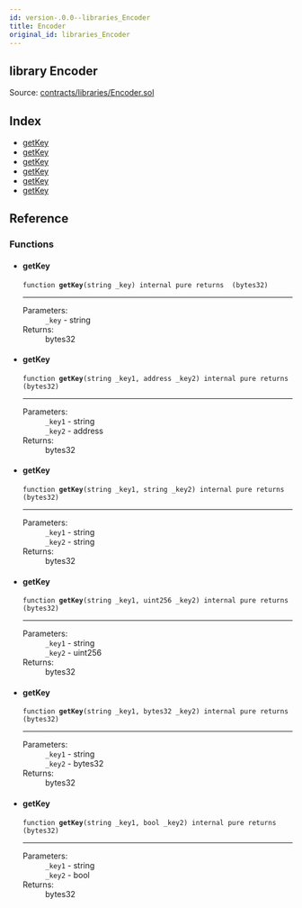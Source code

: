 ```yaml
---
id: version-.0.0--libraries_Encoder
title: Encoder
original_id: libraries_Encoder
---
```


<div class="contract-doc"><div class="contract"><h2 class="contract-header"><span class="contract-kind">library</span> Encoder</h2><div class="source">Source: <a href="https://github.com/PolymathNetwork/polymath-core/blob/v2.1.0/contracts/libraries/Encoder.sol" target="_blank">contracts/libraries/Encoder.sol</a></div></div><div class="index"><h2>Index</h2><ul><li><a href="libraries_Encoder.html#getKey">getKey</a></li><li><a href="libraries_Encoder.html#getKey">getKey</a></li><li><a href="libraries_Encoder.html#getKey">getKey</a></li><li><a href="libraries_Encoder.html#getKey">getKey</a></li><li><a href="libraries_Encoder.html#getKey">getKey</a></li><li><a href="libraries_Encoder.html#getKey">getKey</a></li></ul></div><div class="reference"><h2>Reference</h2><div class="functions"><h3>Functions</h3><ul><li><div class="item function"><span id="getKey" class="anchor-marker"></span><h4 class="name">getKey</h4><div class="body"><code class="signature">function <strong>getKey</strong><span>(string _key) </span><span>internal </span><span>pure </span><span>returns  (bytes32) </span></code><hr/><dl><dt><span class="label-parameters">Parameters:</span></dt><dd><div><code>_key</code> - string</div></dd><dt><span class="label-return">Returns:</span></dt><dd>bytes32</dd></dl></div></div></li><li><div class="item function"><span id="getKey" class="anchor-marker"></span><h4 class="name">getKey</h4><div class="body"><code class="signature">function <strong>getKey</strong><span>(string _key1, address _key2) </span><span>internal </span><span>pure </span><span>returns  (bytes32) </span></code><hr/><dl><dt><span class="label-parameters">Parameters:</span></dt><dd><div><code>_key1</code> - string</div><div><code>_key2</code> - address</div></dd><dt><span class="label-return">Returns:</span></dt><dd>bytes32</dd></dl></div></div></li><li><div class="item function"><span id="getKey" class="anchor-marker"></span><h4 class="name">getKey</h4><div class="body"><code class="signature">function <strong>getKey</strong><span>(string _key1, string _key2) </span><span>internal </span><span>pure </span><span>returns  (bytes32) </span></code><hr/><dl><dt><span class="label-parameters">Parameters:</span></dt><dd><div><code>_key1</code> - string</div><div><code>_key2</code> - string</div></dd><dt><span class="label-return">Returns:</span></dt><dd>bytes32</dd></dl></div></div></li><li><div class="item function"><span id="getKey" class="anchor-marker"></span><h4 class="name">getKey</h4><div class="body"><code class="signature">function <strong>getKey</strong><span>(string _key1, uint256 _key2) </span><span>internal </span><span>pure </span><span>returns  (bytes32) </span></code><hr/><dl><dt><span class="label-parameters">Parameters:</span></dt><dd><div><code>_key1</code> - string</div><div><code>_key2</code> - uint256</div></dd><dt><span class="label-return">Returns:</span></dt><dd>bytes32</dd></dl></div></div></li><li><div class="item function"><span id="getKey" class="anchor-marker"></span><h4 class="name">getKey</h4><div class="body"><code class="signature">function <strong>getKey</strong><span>(string _key1, bytes32 _key2) </span><span>internal </span><span>pure </span><span>returns  (bytes32) </span></code><hr/><dl><dt><span class="label-parameters">Parameters:</span></dt><dd><div><code>_key1</code> - string</div><div><code>_key2</code> - bytes32</div></dd><dt><span class="label-return">Returns:</span></dt><dd>bytes32</dd></dl></div></div></li><li><div class="item function"><span id="getKey" class="anchor-marker"></span><h4 class="name">getKey</h4><div class="body"><code class="signature">function <strong>getKey</strong><span>(string _key1, bool _key2) </span><span>internal </span><span>pure </span><span>returns  (bytes32) </span></code><hr/><dl><dt><span class="label-parameters">Parameters:</span></dt><dd><div><code>_key1</code> - string</div><div><code>_key2</code> - bool</div></dd><dt><span class="label-return">Returns:</span></dt><dd>bytes32</dd></dl></div></div></li></ul></div></div></div>
